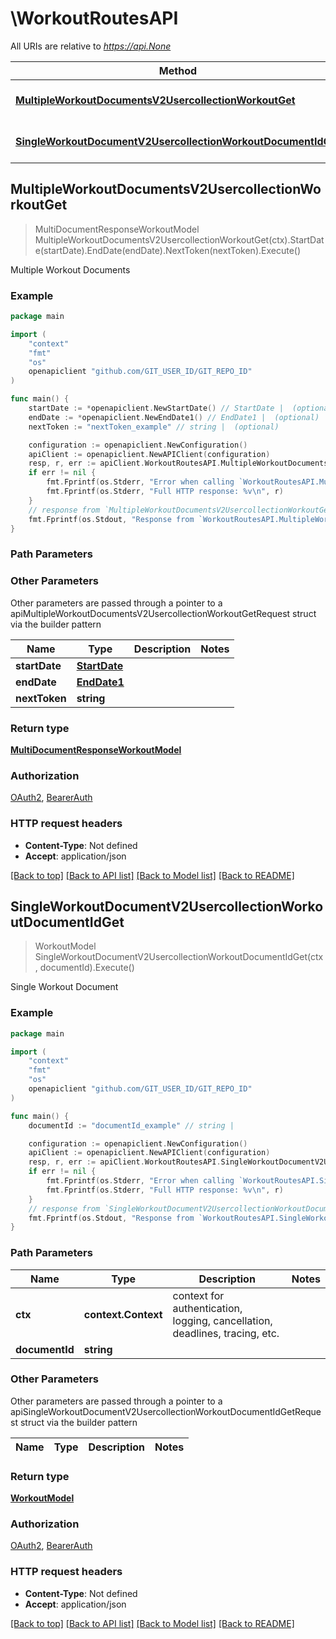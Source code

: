 # \WorkoutRoutesAPI

All URIs are relative to *https://api.None*

Method | HTTP request | Description
------------- | ------------- | -------------
[**MultipleWorkoutDocumentsV2UsercollectionWorkoutGet**](WorkoutRoutesAPI.md#MultipleWorkoutDocumentsV2UsercollectionWorkoutGet) | **Get** /v2/usercollection/workout | Multiple Workout Documents
[**SingleWorkoutDocumentV2UsercollectionWorkoutDocumentIdGet**](WorkoutRoutesAPI.md#SingleWorkoutDocumentV2UsercollectionWorkoutDocumentIdGet) | **Get** /v2/usercollection/workout/{document_id} | Single Workout Document



## MultipleWorkoutDocumentsV2UsercollectionWorkoutGet

> MultiDocumentResponseWorkoutModel MultipleWorkoutDocumentsV2UsercollectionWorkoutGet(ctx).StartDate(startDate).EndDate(endDate).NextToken(nextToken).Execute()

Multiple Workout Documents

### Example

```go
package main

import (
	"context"
	"fmt"
	"os"
	openapiclient "github.com/GIT_USER_ID/GIT_REPO_ID"
)

func main() {
	startDate := *openapiclient.NewStartDate() // StartDate |  (optional)
	endDate := *openapiclient.NewEndDate1() // EndDate1 |  (optional)
	nextToken := "nextToken_example" // string |  (optional)

	configuration := openapiclient.NewConfiguration()
	apiClient := openapiclient.NewAPIClient(configuration)
	resp, r, err := apiClient.WorkoutRoutesAPI.MultipleWorkoutDocumentsV2UsercollectionWorkoutGet(context.Background()).StartDate(startDate).EndDate(endDate).NextToken(nextToken).Execute()
	if err != nil {
		fmt.Fprintf(os.Stderr, "Error when calling `WorkoutRoutesAPI.MultipleWorkoutDocumentsV2UsercollectionWorkoutGet``: %v\n", err)
		fmt.Fprintf(os.Stderr, "Full HTTP response: %v\n", r)
	}
	// response from `MultipleWorkoutDocumentsV2UsercollectionWorkoutGet`: MultiDocumentResponseWorkoutModel
	fmt.Fprintf(os.Stdout, "Response from `WorkoutRoutesAPI.MultipleWorkoutDocumentsV2UsercollectionWorkoutGet`: %v\n", resp)
}
```

### Path Parameters



### Other Parameters

Other parameters are passed through a pointer to a apiMultipleWorkoutDocumentsV2UsercollectionWorkoutGetRequest struct via the builder pattern


Name | Type | Description  | Notes
------------- | ------------- | ------------- | -------------
 **startDate** | [**StartDate**](StartDate.md) |  | 
 **endDate** | [**EndDate1**](EndDate1.md) |  | 
 **nextToken** | **string** |  | 

### Return type

[**MultiDocumentResponseWorkoutModel**](MultiDocumentResponseWorkoutModel.md)

### Authorization

[OAuth2](../README.md#OAuth2), [BearerAuth](../README.md#BearerAuth)

### HTTP request headers

- **Content-Type**: Not defined
- **Accept**: application/json

[[Back to top]](#) [[Back to API list]](../README.md#documentation-for-api-endpoints)
[[Back to Model list]](../README.md#documentation-for-models)
[[Back to README]](../README.md)


## SingleWorkoutDocumentV2UsercollectionWorkoutDocumentIdGet

> WorkoutModel SingleWorkoutDocumentV2UsercollectionWorkoutDocumentIdGet(ctx, documentId).Execute()

Single Workout Document

### Example

```go
package main

import (
	"context"
	"fmt"
	"os"
	openapiclient "github.com/GIT_USER_ID/GIT_REPO_ID"
)

func main() {
	documentId := "documentId_example" // string | 

	configuration := openapiclient.NewConfiguration()
	apiClient := openapiclient.NewAPIClient(configuration)
	resp, r, err := apiClient.WorkoutRoutesAPI.SingleWorkoutDocumentV2UsercollectionWorkoutDocumentIdGet(context.Background(), documentId).Execute()
	if err != nil {
		fmt.Fprintf(os.Stderr, "Error when calling `WorkoutRoutesAPI.SingleWorkoutDocumentV2UsercollectionWorkoutDocumentIdGet``: %v\n", err)
		fmt.Fprintf(os.Stderr, "Full HTTP response: %v\n", r)
	}
	// response from `SingleWorkoutDocumentV2UsercollectionWorkoutDocumentIdGet`: WorkoutModel
	fmt.Fprintf(os.Stdout, "Response from `WorkoutRoutesAPI.SingleWorkoutDocumentV2UsercollectionWorkoutDocumentIdGet`: %v\n", resp)
}
```

### Path Parameters


Name | Type | Description  | Notes
------------- | ------------- | ------------- | -------------
**ctx** | **context.Context** | context for authentication, logging, cancellation, deadlines, tracing, etc.
**documentId** | **string** |  | 

### Other Parameters

Other parameters are passed through a pointer to a apiSingleWorkoutDocumentV2UsercollectionWorkoutDocumentIdGetRequest struct via the builder pattern


Name | Type | Description  | Notes
------------- | ------------- | ------------- | -------------


### Return type

[**WorkoutModel**](WorkoutModel.md)

### Authorization

[OAuth2](../README.md#OAuth2), [BearerAuth](../README.md#BearerAuth)

### HTTP request headers

- **Content-Type**: Not defined
- **Accept**: application/json

[[Back to top]](#) [[Back to API list]](../README.md#documentation-for-api-endpoints)
[[Back to Model list]](../README.md#documentation-for-models)
[[Back to README]](../README.md)

